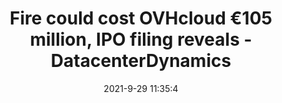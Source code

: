 ---
"title": "Fire could cost OVHcloud €105 million, IPO filing reveals - DatacenterDynamics"
"date": "2021-9-29 11:35:4"
"feed_name": "GOOGLENEWSINDUSTRIAL"
"feed_website": "https://news.google.com/search?q=industrial%2Bincident&hl=en-US&gl=US&ceid=US:en"
"feed_rss": "https://news.google.com/rss/search?q=industrial%2Bincident&hl=en-US&gl=US&ceid=US:en"
"link": "https://www.datacenterdynamics.com/en/news/fire-could-cost-ovhcloud-105-million-ipo-filing-reveals/"
"source": "{'href': 'https://www.datacenterdynamics.com', 'title': 'DatacenterDynamics'}"
"file": "_posts/2021-1-1-e5ddb5bde9f5c530f3fd2c494bbd0c98045ff1b8.md"
"accident": "0"
"drilling": "0"
"dead": "0"
"injured": "0"
"arrested": "0"
"where": "unknown site"
"causes": "unknown"
"place": "unknown place"
---
